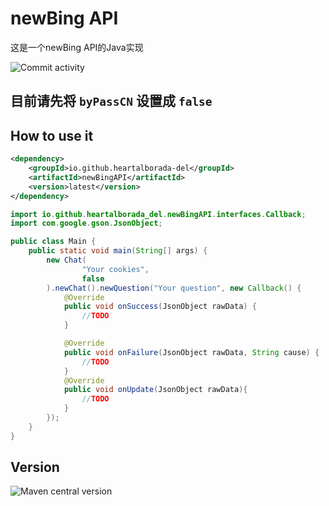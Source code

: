 # newBing API

这是一个newBing API的Java实现

![Commit activity](https://img.shields.io/github/commit-activity/m/heartalborada-del/newbingAPI)

## 目前请先将 `byPassCN` 设置成 `false`

## How to use it

```xml
<dependency>
    <groupId>io.github.heartalborada-del</groupId>
    <artifactId>newBingAPI</artifactId>
    <version>latest</version>
</dependency>
```

```java
import io.github.heartalborada_del.newBingAPI.interfaces.Callback;
import com.google.gson.JsonObject;

public class Main {
    public static void main(String[] args) {
        new Chat(
                "Your cookies",
                false
        ).newChat().newQuestion("Your question", new Callback() {
            @Override
            public void onSuccess(JsonObject rawData) {
                //TODO
            }

            @Override
            public void onFailure(JsonObject rawData, String cause) {
                //TODO
            }
            @Override
            public void onUpdate(JsonObject rawData){
                //TODO
            }
        });
    }
}
```

## Version
![Maven central version](https://img.shields.io/maven-central/v/io.github.heartalborada-del/newBingAPI)
